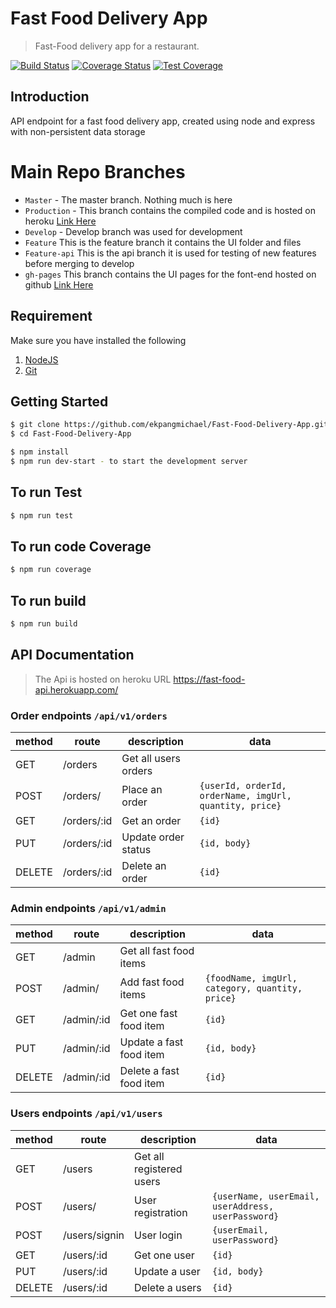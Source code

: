 # Fast Food Delivery App
> Fast-Food delivery app for a restaurant.

[![Build Status](https://travis-ci.org/ekpangmichael/Fast-Food-Delivery-App.svg?branch=develop)](https://travis-ci.org/ekpangmichael/Fast-Food-Delivery-App)
[![Coverage Status](https://coveralls.io/repos/github/ekpangmichael/Fast-Food-Delivery-App/badge.png?branch=develop)](https://coveralls.io/github/ekpangmichael/Fast-Food-Delivery-App?branch=develop) [![Test Coverage](https://api.codeclimate.com/v1/badges/f146d9a754eb2083cabc/test_coverage)](https://codeclimate.com/github/ekpangmichael/Fast-Food-Delivery-App/test_coverage)

## Introduction
API endpoint for a fast food delivery app, created using node and express with non-persistent data storage

# Main Repo Branches

*   `Master` \- The master branch. Nothing much is here
*   `Production` \- This branch contains the compiled code and is hosted on heroku [Link Here](https://fast-food-api.herokuapp.com/)
*   `Develop` - Develop branch was used for development 
*   `Feature` This is the feature branch it contains the UI folder and files 
*   `Feature-api` This is the api branch it is used for testing of new features before merging to develop 
*   `gh-pages` This branch contains the UI pages for the font-end hosted on github [Link Here](https://ekpangmichael.github.io/Fast-Food-Delivery-App/)

## Requirement

Make sure you have installed the following

1. [NodeJS](https://nodejs.org)
2. [Git](https://git-scm.com/downloads)

## Getting Started

```bash
$ git clone https://github.com/ekpangmichael/Fast-Food-Delivery-App.git
$ cd Fast-Food-Delivery-App

$ npm install
$ npm run dev-start - to start the development server
```

## To run Test

```bash
$ npm run test
```

## To run code Coverage

```bash
$ npm run coverage
```
## To run build

```bash
$ npm run build
```

## API Documentation
> The Api is hosted on heroku URL https://fast-food-api.herokuapp.com/

### Order endpoints `/api/v1/orders`

| method | route            | description          | data                                                    |
| ------ | ---------------- | -------------------- | --------------------------------------------------------|
| GET    | /orders          | Get all users orders |                                                         |
| POST   | /orders/         | Place an order       | `{userId, orderId, orderName, imgUrl, quantity, price}` |
| GET    | /orders/:id      | Get an order         | `{id}`                                                  |
| PUT    | /orders/:id      | Update order status  | `{id, body}`                                            |
| DELETE | /orders/:id      | Delete an order      | `{id}`                                                  |
 

### Admin endpoints `/api/v1/admin`

| method | route           | description            | data                                                    |
| ------ | ----------------|------------------------| --------------------------------------------------------|
| GET    | /admin          | Get all fast food items|                                                         |
| POST   | /admin/         | Add fast food items    | `{foodName, imgUrl, category, quantity, price}`         |
| GET    | /admin/:id      | Get one fast food item | `{id}`                                                  |
| PUT    | /admin/:id      | Update a fast food item| `{id, body}`                                            |
| DELETE | /admin/:id      | Delete a fast food item| `{id}`                                                  |

    
### Users endpoints `/api/v1/users`

| method | route           | description               | data                                                  |
| ------ | ----------------|-------------------------- | ------------------------------------------------------|
| GET    | /users          | Get all registered users  |                                                       |
| POST   | /users/         | User registration         | `{userName, userEmail, userAddress, userPassword}`    |
| POST   | /users/signin   | User login                | `{userEmail, userPassword}`                           |
| GET    | /users/:id      | Get one user              | `{id}`                                                |
| PUT    | /users/:id      | Update a user             | `{id, body}`                                          |
| DELETE | /users/:id      | Delete a users            | `{id}`                                                |